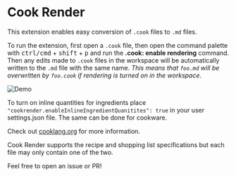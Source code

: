 # Cook Render
This extension enables easy conversion of `.cook` files to `.md` files. 

To run the extension, first open a `.cook` file, then open the command palette with <kbd>ctrl/cmd</kbd> + <kbd>shift</kbd> + <kbd>p</kbd> and run the **.cook: enable rendering** command. Then any edits made to `.cook` files in the workspace will be automatically written to the `.md` file with the same name. *This means that `foo.md` will be overwritten by `foo.cook` if rendering is turned on in the workspace*.

![Demo](demo.gif)

To turn on inline quantities for ingredients place `"cookrender.enableInlineIngredientQuanitites": true` in your user settings.json file. The same can be done for cookware.

Check out [cooklang.org](https://cooklang.org) for more information.

Cook Render supports the recipe and shopping list specifications but each file may only contain one of the two.

Feel free to open an issue or PR!
